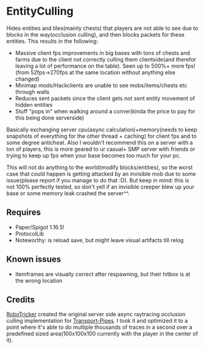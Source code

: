 # EntityCulling

Hides entities and tiles(mainly chests) that players are not able to see due to blocks in the way(occlusion culling), and then blocks packets for these entities. This results in the following:

- Massive client fps improvements in big bases with tons of chests and farms due to the client not correctly culling them clientside(and therefor leaving a lot of performance on the table). Seen up to 500%+ more fps! (from 52fps->270fps at the same location without anything else changed)
- Minimap mods/Hackclients are unable to see mobs/items/chests etc through walls
- Reduces sent packets since the client gets not sent entity movement of hidden entities
- Stuff "pops in" when walking around a corner(kinda the price to pay for this being done serverside)

Basically exchanging server cpu(async calculation)+memory(needs to keep snapshots of everything for the other thread + caching) for client fps and to some degree anticheat. Also I wouldn't recommend this on a server with a ton of players, this is more geared to ur casual+ SMP server with friends or trying to keep up fps when your base becomes too much for your pc.

This will not do anything to the world(modify blocks/entities), so the worst case that could happen is getting attacked by an invisible mob due to some issue(please report if you manage to do that :D). But keep in mind: this is not 100% perfectly tested, so don't yell if an invisible creeper blew up your base or some memory leak crashed the server^^.

## Requires

- Paper/Spigot 1.16.5!
- ProtocolLib
- Noteworthy: is reload save, but might leave visual artifacts till relog

## Known issues

-  Itemframes are visually correct after respawning, but their hitbox is at the wrong location

## Credits

[RoboTricker](https://github.com/robotricker/) created the original server side async raytracing occlusion culling implementation for [Transport-Pipes](https://github.com/RoboTricker/Transport-Pipes). I took it and optimized it to a point where it's able to do multiple thousands of traces in a second over a predefined sized area(100x100x100 currently with the player in the center of it).